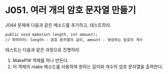 # J051. 여러 개의 암호 문자열 만들기
J044 문제에 다음과 같은 메소드를 추가하고, 테스트하라.

    public void make(int length, int amount);
    // 파라미터: length - 암호 문자열의 길이, amount - 생성하는 암호의 개수

테스트는 다음과 같은 과정으로 진행하라.
1) MakePW 객체를 하나 만든다.
2) 이 객체의 make 메소드를 사용하여 원하는 길이와 개수의 암호 문자열을 출력한다.
